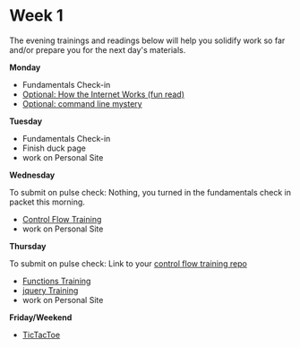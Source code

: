 # Week 1

The evening trainings and readings below will help you solidify work so far and/or prepare you for the next day's materials.

**Monday**

* Fundamentals Check-in
* [Optional: How the Internet Works (fun read)](https://github.com/SF-WDI-LABS/how-the-internet-works)
* [Optional: command line mystery](https://github.com/SF-WDI-LABS/command-line-mystery)

**Tuesday**

* Fundamentals Check-in
* Finish duck page
* work on Personal Site

**Wednesday**

To submit on pulse check: Nothing, you turned in the fundamentals check in packet this morning.

* [Control Flow Training](https://github.com/SF-WDI-LABS/js-control-flow-training)
* work on Personal Site

**Thursday**


To submit on pulse check: Link to your [control flow training repo](https://github.com/SF-WDI-LABS/js-control-flow-training)

* [Functions Training](https://github.com/SF-WDI-LABS/functions-exercises)
* [jquery Training](https://github.com/SF-WDI-LABS/jquery-events-lab)
* work on Personal Site

**Friday/Weekend**

* [TicTacToe](https://github.com/SF-WDI-LABS/tic-tac-toe)
